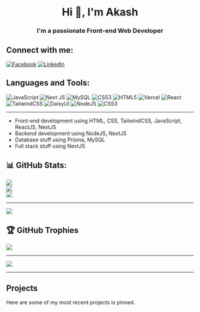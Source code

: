 <h1 align="center">Hi 👋, I'm Akash</h1>
<h3 align="center">I'm a passionate Front-end Web Developer</h3>


## Connect with me:

[![Facebook](https://img.shields.io/badge/Facebook-%231877F2.svg?logo=Facebook&logoColor=white)](https://facebook.com/jabedalamakash) [![LinkedIn](https://img.shields.io/badge/LinkedIn-%230077B5.svg?logo=linkedin&logoColor=white)](https://linkedin.com/in/jabedalamakash) 




## Languages and Tools:

![JavaScript](https://img.shields.io/badge/javascript-%23323330.svg?style=for-the-badge&logo=javascript&logoColor=%23F7DF1E) ![Next JS](https://img.shields.io/badge/Next-black?style=for-the-badge&logo=next.js&logoColor=white) ![MySQL](https://img.shields.io/badge/mysql-%2300000f.svg?style=for-the-badge&logo=mysql&logoColor=white) ![CSS3](https://img.shields.io/badge/css3-%231572B6.svg?style=for-the-badge&logo=css3&logoColor=white) ![HTML5](https://img.shields.io/badge/html5-%23E34F26.svg?style=for-the-badge&logo=html5&logoColor=white) ![Vercel](https://img.shields.io/badge/vercel-%23000000.svg?style=for-the-badge&logo=vercel&logoColor=white) ![React](https://img.shields.io/badge/react-%2320232a.svg?style=for-the-badge&logo=react&logoColor=%2361DAFB) ![TailwindCSS](https://img.shields.io/badge/tailwindcss-%2338B2AC.svg?style=for-the-badge&logo=tailwind-css&logoColor=white) ![DaisyUI](https://img.shields.io/badge/daisyui-5A0EF8?style=for-the-badge&logo=daisyui&logoColor=white) ![NodeJS](https://img.shields.io/badge/node.js-6DA55F?style=for-the-badge&logo=node.js&logoColor=white) ![CSS3](https://img.shields.io/badge/css3-%231572B6.svg?style=for-the-badge&logo=css3&logoColor=white)

--- 
- Front-end development using HTML, CSS, TailwindCSS, JavaScript, ReactJS, NextJS
- Backend development using NodeJS, NextJS
- Database stuff using Prisma, MySQL
- Full stack stuff using NextJS


## 📊 GitHub Stats:
![](https://github-readme-stats.vercel.app/api?username=jabedalamakash&theme=vue-dark&hide_border=false&include_all_commits=false&count_private=false)<br/>
![](https://github-readme-streak-stats.herokuapp.com/?user=jabedalamakash&theme=vue-dark&hide_border=false)<br/>
![](https://github-readme-stats.vercel.app/api/top-langs/?username=jabedalamakash&theme=vue-dark&hide_border=false&include_all_commits=false&count_private=false&layout=compact)

---
[![](https://visitcount.itsvg.in/api?id=jabedalamakash&icon=4&color=3)](https://visitcount.itsvg.in)





## 🏆 GitHub Trophies
![](https://github-profile-trophy.vercel.app/?username=jabedalamakash&theme=discord&no-frame=false&no-bg=true&margin-w=4)

---

[![](https://visitcount.itsvg.in/api?id=jabedalamakash&icon=4&color=11)](https://visitcount.itsvg.in)

---

## Projects
Here are some of my most recent projects is pinned.





